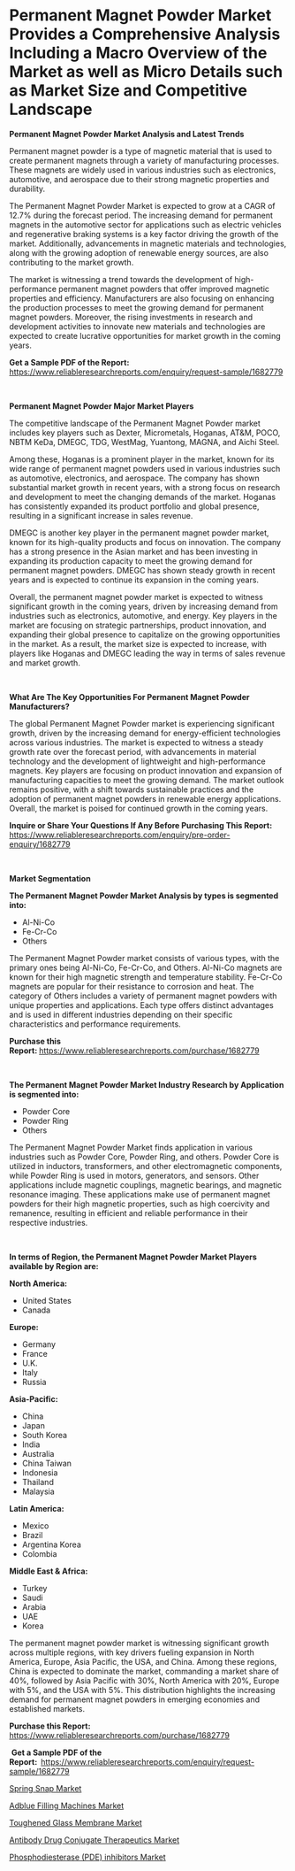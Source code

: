 <p><h1>Permanent Magnet Powder Market Provides a Comprehensive Analysis Including a Macro Overview of the Market as well as Micro Details such as Market Size and Competitive Landscape</h1></p><p><strong>Permanent Magnet Powder Market Analysis and Latest Trends</strong></p>
<p><p>Permanent magnet powder is a type of magnetic material that is used to create permanent magnets through a variety of manufacturing processes. These magnets are widely used in various industries such as electronics, automotive, and aerospace due to their strong magnetic properties and durability.</p><p>The Permanent Magnet Powder Market is expected to grow at a CAGR of 12.7% during the forecast period. The increasing demand for permanent magnets in the automotive sector for applications such as electric vehicles and regenerative braking systems is a key factor driving the growth of the market. Additionally, advancements in magnetic materials and technologies, along with the growing adoption of renewable energy sources, are also contributing to the market growth.</p><p>The market is witnessing a trend towards the development of high-performance permanent magnet powders that offer improved magnetic properties and efficiency. Manufacturers are also focusing on enhancing the production processes to meet the growing demand for permanent magnet powders. Moreover, the rising investments in research and development activities to innovate new materials and technologies are expected to create lucrative opportunities for market growth in the coming years.</p></p>
<p><strong>Get a Sample PDF of the Report:&nbsp;</strong> <a href="https://www.reliableresearchreports.com/enquiry/request-sample/1682779">https://www.reliableresearchreports.com/enquiry/request-sample/1682779</a></p>
<p>&nbsp;</p>
<p><strong>Permanent Magnet Powder Major Market Players</strong></p>
<p><p>The competitive landscape of the Permanent Magnet Powder market includes key players such as Dexter, Micrometals, Hoganas, AT&M, POCO, NBTM KeDa, DMEGC, TDG, WestMag, Yuantong, MAGNA, and Aichi Steel.</p><p>Among these, Hoganas is a prominent player in the market, known for its wide range of permanent magnet powders used in various industries such as automotive, electronics, and aerospace. The company has shown substantial market growth in recent years, with a strong focus on research and development to meet the changing demands of the market. Hoganas has consistently expanded its product portfolio and global presence, resulting in a significant increase in sales revenue.</p><p>DMEGC is another key player in the permanent magnet powder market, known for its high-quality products and focus on innovation. The company has a strong presence in the Asian market and has been investing in expanding its production capacity to meet the growing demand for permanent magnet powders. DMEGC has shown steady growth in recent years and is expected to continue its expansion in the coming years.</p><p>Overall, the permanent magnet powder market is expected to witness significant growth in the coming years, driven by increasing demand from industries such as electronics, automotive, and energy. Key players in the market are focusing on strategic partnerships, product innovation, and expanding their global presence to capitalize on the growing opportunities in the market. As a result, the market size is expected to increase, with players like Hoganas and DMEGC leading the way in terms of sales revenue and market growth.</p></p>
<p>&nbsp;</p>
<p><strong>What Are The Key Opportunities For Permanent Magnet Powder Manufacturers?</strong></p>
<p><p>The global Permanent Magnet Powder market is experiencing significant growth, driven by the increasing demand for energy-efficient technologies across various industries. The market is expected to witness a steady growth rate over the forecast period, with advancements in material technology and the development of lightweight and high-performance magnets. Key players are focusing on product innovation and expansion of manufacturing capacities to meet the growing demand. The market outlook remains positive, with a shift towards sustainable practices and the adoption of permanent magnet powders in renewable energy applications. Overall, the market is poised for continued growth in the coming years.</p></p>
<p><strong>Inquire or Share Your Questions If Any Before Purchasing This Report:</strong> <a href="https://www.reliableresearchreports.com/enquiry/pre-order-enquiry/1682779">https://www.reliableresearchreports.com/enquiry/pre-order-enquiry/1682779</a></p>
<p>&nbsp;</p>
<p><strong>Market Segmentation</strong></p>
<p><strong>The Permanent Magnet Powder Market Analysis by types is segmented into:</strong></p>
<p><ul><li>Al-Ni-Co</li><li>Fe-Cr-Co</li><li>Others</li></ul></p>
<p><p>The Permanent Magnet Powder market consists of various types, with the primary ones being Al-Ni-Co, Fe-Cr-Co, and Others. Al-Ni-Co magnets are known for their high magnetic strength and temperature stability. Fe-Cr-Co magnets are popular for their resistance to corrosion and heat. The category of Others includes a variety of permanent magnet powders with unique properties and applications. Each type offers distinct advantages and is used in different industries depending on their specific characteristics and performance requirements.</p></p>
<p><strong>Purchase this Report:&nbsp;</strong><a href="https://www.reliableresearchreports.com/purchase/1682779">https://www.reliableresearchreports.com/purchase/1682779</a></p>
<p>&nbsp;</p>
<p><strong>The Permanent Magnet Powder Market Industry Research by Application is segmented into:</strong></p>
<p><ul><li>Powder Core</li><li>Powder Ring</li><li>Others</li></ul></p>
<p><p>The Permanent Magnet Powder Market finds application in various industries such as Powder Core, Powder Ring, and others. Powder Core is utilized in inductors, transformers, and other electromagnetic components, while Powder Ring is used in motors, generators, and sensors. Other applications include magnetic couplings, magnetic bearings, and magnetic resonance imaging. These applications make use of permanent magnet powders for their high magnetic properties, such as high coercivity and remanence, resulting in efficient and reliable performance in their respective industries.</p></p>
<p>&nbsp;</p>
<p><strong>In terms of Region, the Permanent Magnet Powder Market Players available by Region are:</strong></p>
<p>
    <p> <strong> North America: </strong>
        <ul>
            <li>United States</li>
            <li>Canada</li>
        </ul>
        </p> 
    <p> <strong> Europe: </strong>
        <ul>
            <li>Germany</li>
            <li>France</li>
            <li>U.K.</li>
            <li>Italy</li>
            <li>Russia</li>
        </ul>
        </p> 
    <p> <strong> Asia-Pacific: </strong>
        <ul>
            <li>China</li>
            <li>Japan</li>
            <li>South Korea</li>
            <li>India</li>
            <li>Australia</li>
            <li>China Taiwan</li>
            <li>Indonesia</li>
            <li>Thailand</li>
            <li>Malaysia</li>
        </ul>
        </p> 
    <p> <strong> Latin America: </strong>
        <ul>
            <li>Mexico</li>
            <li>Brazil</li>
            <li>Argentina Korea</li>
            <li>Colombia</li>
        </ul>
        </p> 
    <p> <strong> Middle East & Africa: </strong>
        <ul>
            <li>Turkey</li>
            <li>Saudi</li>
            <li>Arabia</li>
            <li>UAE</li>
            <li>Korea</li>
        </ul>
    </p>
    </p>
<p><p>The permanent magnet powder market is witnessing significant growth across multiple regions, with key drivers fueling expansion in North America, Europe, Asia Pacific, the USA, and China. Among these regions, China is expected to dominate the market, commanding a market share of 40%, followed by Asia Pacific with 30%, North America with 20%, Europe with 5%, and the USA with 5%. This distribution highlights the increasing demand for permanent magnet powders in emerging economies and established markets.</p></p>
<p><strong>Purchase this Report: </strong><a href="https://www.reliableresearchreports.com/purchase/1682779">https://www.reliableresearchreports.com/purchase/1682779</a></p>
<p>&nbsp;<strong>Get a Sample PDF of the Report:&nbsp;&nbsp;</strong><a href="https://www.reliableresearchreports.com/enquiry/request-sample/1682779">https://www.reliableresearchreports.com/enquiry/request-sample/1682779</a></p>
<p><strong></strong></p>
<p><p><a href="https://github.com/nancykennedykellievqfqt2/Market-Research-Report-List-1/blob/main/spring-snap-market.md">Spring Snap Market</a></p><p><a href="https://github.com/NorbertYates/Market-Research-Report-List-3/blob/main/adblue-filling-machines-market.md">Adblue Filling Machines Market</a></p><p><a href="https://github.com/seekum/Market-Research-Report-List-1/blob/main/toughened-glass-membrane-market.md">Toughened Glass Membrane Market</a></p><p><a href="https://issuu.com/reportprime-2/docs/antibody-drug-conjugate-therapeutics-market-size-2">Antibody Drug Conjugate Therapeutics Market</a></p><p><a href="https://issuu.com/reportprime-2/docs/phosphodiesterase-pde-inhibitors-market-size-2030.">Phosphodiesterase (PDE) inhibitors Market</a></p></p>